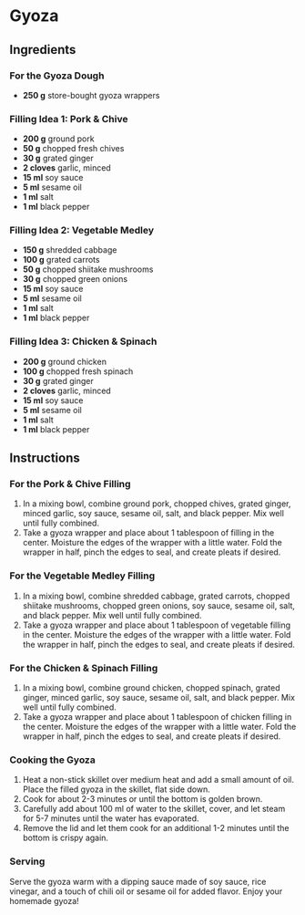 # Gyoza

## Ingredients
### For the Gyoza Dough
- **250 g** store-bought gyoza wrappers

### Filling Idea 1: Pork & Chive
- **200 g** ground pork
- **50 g** chopped fresh chives
- **30 g** grated ginger
- **2 cloves** garlic, minced
- **15 ml** soy sauce
- **5 ml** sesame oil
- **1 ml** salt
- **1 ml** black pepper

### Filling Idea 2: Vegetable Medley
- **150 g** shredded cabbage
- **100 g** grated carrots
- **50 g** chopped shiitake mushrooms
- **30 g** chopped green onions
- **15 ml** soy sauce
- **5 ml** sesame oil
- **1 ml** salt
- **1 ml** black pepper

### Filling Idea 3: Chicken & Spinach
- **200 g** ground chicken
- **100 g** chopped fresh spinach
- **30 g** grated ginger
- **2 cloves** garlic, minced
- **15 ml** soy sauce
- **5 ml** sesame oil
- **1 ml** salt
- **1 ml** black pepper

## Instructions

### For the Pork & Chive Filling
1. In a mixing bowl, combine ground pork, chopped chives, grated ginger, minced garlic, soy sauce, sesame oil, salt, and black pepper. Mix well until fully combined.
2. Take a gyoza wrapper and place about 1 tablespoon of filling in the center. Moisture the edges of the wrapper with a little water. Fold the wrapper in half, pinch the edges to seal, and create pleats if desired.

### For the Vegetable Medley Filling
1. In a mixing bowl, combine shredded cabbage, grated carrots, chopped shiitake mushrooms, chopped green onions, soy sauce, sesame oil, salt, and black pepper. Mix well until fully combined.
2. Take a gyoza wrapper and place about 1 tablespoon of vegetable filling in the center. Moisture the edges of the wrapper with a little water. Fold the wrapper in half, pinch the edges to seal, and create pleats if desired.

### For the Chicken & Spinach Filling
1. In a mixing bowl, combine ground chicken, chopped spinach, grated ginger, minced garlic, soy sauce, sesame oil, salt, and black pepper. Mix well until fully combined.
2. Take a gyoza wrapper and place about 1 tablespoon of chicken filling in the center. Moisture the edges of the wrapper with a little water. Fold the wrapper in half, pinch the edges to seal, and create pleats if desired.

### Cooking the Gyoza
1. Heat a non-stick skillet over medium heat and add a small amount of oil. Place the filled gyoza in the skillet, flat side down. 
2. Cook for about 2-3 minutes or until the bottom is golden brown. 
3. Carefully add about 100 ml of water to the skillet, cover, and let steam for 5-7 minutes until the water has evaporated.
4. Remove the lid and let them cook for an additional 1-2 minutes until the bottom is crispy again.

### Serving
Serve the gyoza warm with a dipping sauce made of soy sauce, rice vinegar, and a touch of chili oil or sesame oil for added flavor. Enjoy your homemade gyoza!